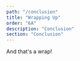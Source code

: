 ```yaml
---
path: "/conclusion"
title: "Wrapping Up"
order: "6A"
description: "Conclusion"
section: "Conclusion"
---
```


And that's a wrap!
